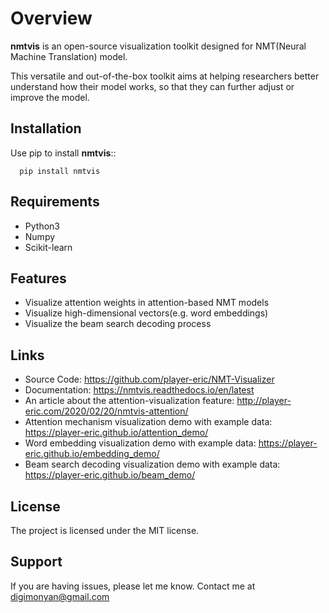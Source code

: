 # **Overview**

**nmtvis** is an open-source visualization toolkit designed for NMT(Neural Machine Translation) model.

<!--more-->

This versatile and out-of-the-box toolkit aims at helping researchers better understand how their model works, so that they can further adjust or improve the model.

## Installation

Use pip to install **nmtvis**::

      pip install nmtvis

## Requirements

- Python3
- Numpy
- Scikit-learn

## Features

- Visualize attention weights in attention-based NMT models
- Visualize high-dimensional vectors(e.g. word embeddings)
- Visualize the beam search decoding process

## Links

- Source Code: https://github.com/player-eric/NMT-Visualizer
- Documentation: https://nmtvis.readthedocs.io/en/latest
- An article about the attention-visualization feature: http://player-eric.com/2020/02/20/nmtvis-attention/
- Attention mechanism visualization demo with example data: https://player-eric.github.io/attention_demo/
- Word embedding visualization demo with example data: https://player-eric.github.io/embedding_demo/
- Beam search decoding visualization demo with example data: https://player-eric.github.io/beam_demo/
 
## License

The project is licensed under the MIT license.

## Support

If you are having issues, please let me know.
Contact me at digimonyan@gmail.com
